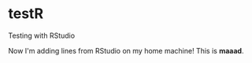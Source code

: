 # testR
Testing with RStudio

Now I'm adding lines from RStudio on my home machine! This is **maaad**.